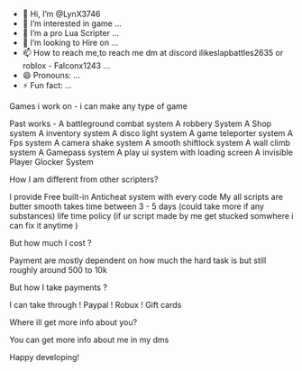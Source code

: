 - 👋 Hi, I’m @LynX3746
- 👀 I’m interested in game ...
- 🌱 I’m a pro Lua Scripter ...
- 💞️ I’m looking to Hire on ...
- 📫 How to reach me,to reach me dm at discord ilikeslapbattles2635 or roblox - Falconx1243 ...
- 😄 Pronouns: ...
- ⚡ Fun fact: ...


Games i work on -
i can make any type of game 

Past works - A battleground combat system
A robbery System
A Shop system
A inventory system
A disco light system
A game teleporter system
A Fps system
A camera shake system
A smooth shiftlock system
A wall climb system
A Gamepass system
A play ui system with loading screen
A invisible Player Glocker System

How I am different from other scripters?

I provide Free built-in Anticheat system with every code
My all scripts are butter smooth
takes time between 3 - 5 days (could take more if any substances)
life time policy (if ur script made by me get stucked somwhere i can fix it anytime )

But how much I cost ?

Payment are mostly dependent on how much the hard task is 
but still roughly around 500 to 10k

But how I take payments ?

I can take through
! Paypal
! Robux
! Gift cards 

Where ill get more info about you?

You can get more info about me in my dms

Happy developing! 
